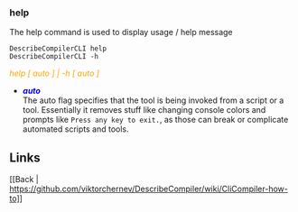 ### help

The help command is used to display usage / help message

```DescribeCompilerCLI help```<br>
```DescribeCompilerCLI -h```<br>

<span style="color:orange">_help [ auto ] | -h [ auto ]_</span><br>

* <span style="color:blue">**_auto_**</span><br>
The auto flag specifies that the tool is being invoked from a script or a tool. Essentially it removes stuff like changing console colors and prompts like ```Press any key to exit.```, as those can break or complicate automated scripts and tools.


## Links
[[Back | https://github.com/viktorchernev/DescribeCompiler/wiki/CliCompiler-how-to]]